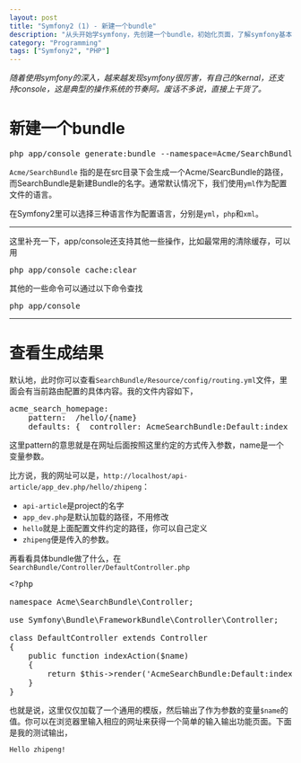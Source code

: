 ```yaml
---
layout: post
title: "Symfony2 (1) - 新建一个bundle"
description: "从头开始学symfony，先创建一个bundle，初始化页面，了解symfony基本工作原理"
category: "Programming"
tags: ["Symfony2", "PHP"]
---
```


*随着使用symfony的深入，越来越发现symfony很厉害，有自己的kernal，还支持console，这是典型的操作系统的节奏阿。废话不多说，直接上干货了。*

# 新建一个bundle 

<pre class="prettyprint linenums">
php app/console generate:bundle --namespace=Acme/SearchBundle --format=yml
</pre>

`Acme/SearchBundle` 指的是在src目录下会生成一个Acme/SearcBundle的路径，而SearchBundle是新建Bundle的名字。通常默认情况下，我们使用`yml`作为配置文件的语言。

在Symfony2里可以选择三种语言作为配置语言，分别是`yml`，`php`和`xml`。

--------------------------------------------------------------------------

这里补充一下，app/console还支持其他一些操作，比如最常用的清除缓存，可以用

<pre class="prettyprint linenums">
php app/console cache:clear
</pre>

其他的一些命令可以通过以下命令查找

<pre class="prettyprint linenums">
php app/console
</pre>

-------------------------------------------------------------------------

# 查看生成结果

默认地，此时你可以查看`SearchBundle/Resource/config/routing.yml`文件，里面会有当前路由配置的具体内容。我的文件内容如下，

<pre class="prettyprint linenums">
acme_search_homepage:
    pattern:  /hello/{name}
    defaults: { _controller: AcmeSearchBundle:Default:index }
</pre>

这里pattern的意思就是在网址后面按照这里约定的方式传入参数，name是一个变量参数。

比方说，我的网址可以是，`http://localhost/api-article/app_dev.php/hello/zhipeng`：

- `api-article`是project的名字
- `app_dev.php`是默认加载的路径，不用修改
- `hello`就是上面配置文件约定的路径，你可以自己定义
- `zhipeng`便是传入的参数。

再看看具体bundle做了什么，在`SearchBundle/Controller/DefaultController.php`

<pre class="prettyprint linenums">
&lt;?php

namespace Acme\SearchBundle\Controller;

use Symfony\Bundle\FrameworkBundle\Controller\Controller;

class DefaultController extends Controller
{
    public function indexAction($name)
    {
        return $this->render('AcmeSearchBundle:Default:index.html.twig', array('name' => $name));
    }
}
</pre>

也就是说，这里仅仅加载了一个通用的模版，然后输出了作为参数的变量`$name`的值。你可以在浏览器里输入相应的网址来获得一个简单的输入输出功能页面。下面是我的测试输出，

    Hello zhipeng!



